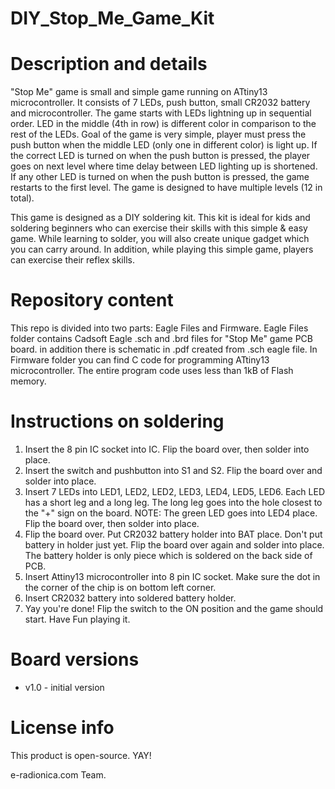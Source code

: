 # DIY_Stop_Me_Game_Kit

# Description and details
"Stop Me" game is small and simple game running on ATtiny13 microcontroller. It consists of 7 LEDs, push button, small CR2032 battery and microcontroller. The game starts with LEDs lightning up in sequential order. LED in the middle (4th in row) is different color in comparison to the rest of the LEDs. Goal of the game is very simple, player must press the push button when the middle LED (only one in different color) is light up. If the correct LED is turned on when the push button is pressed, the player goes on next level where time delay between LED lighting up is shortened. If any other LED is turned on when the push button is pressed, the game restarts to the first level. The game is designed to have multiple levels (12 in total). 


This game is designed as a DIY soldering kit. This kit is ideal for kids and soldering beginners who can exercise their skills with this simple & easy game. While learning to solder, you will also create unique gadget which you can carry around. In addition, while playing this simple game, players can exercise their reflex skills.

# Repository content

This repo is divided into two parts: Eagle Files and Firmware. Eagle Files folder contains Cadsoft Eagle .sch and .brd files for "Stop Me" game PCB board. in addition there is schematic in .pdf created from .sch eagle file. In Firmware folder you can find C code for programming ATtiny13 microcontroller. The entire program code uses less than 1kB of Flash memory.

# Instructions on soldering

1. Insert the 8 pin IC socket into IC. Flip the board over, then solder into place.
2. Insert the switch and pushbutton into S1 and S2. Flip the board over and solder into place.
3. Insert 7 LEDs into LED1, LED2, LED2, LED3, LED4, LED5, LED6. Each LED has a short leg and a long leg. The long leg goes into the hole closest to the "+" sign on the board. NOTE: The green LED goes into LED4 place. Flip the board over, then solder into place.
4. Flip the board over. Put CR2032 battery holder into BAT place. Don't put battery in holder just yet. Flip the board over again and solder into place. The battery holder is only piece which is soldered on the back side of PCB.
5. Insert Attiny13 microcontroller into 8 pin IC socket. Make sure the dot in the corner of the chip is on bottom left corner.
6. Insert CR2032 battery into soldered battery holder.
7. Yay you're done! Flip the switch to the ON position and the game should start. Have Fun playing it. 

# Board versions
- v1.0 - initial version

# License info
This product is open-source. YAY!

e-radionica.com Team.
